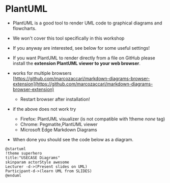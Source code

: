 # PlantUML

- PlantUML is a good tool to render UML code to graphical diagrams and flowcharts.

- We won't cover this tool specifically in this workshop

- If you anyway are interested, see below for some useful settings!

- If you want PlantUML to render directly from a file on GitHub please install the **extension PlantUML viewer to your web browser**.
- works for multiple browsers [https://github.com/marcozaccari/markdown-diagrams-browser-extension](https://github.com/marcozaccari/markdown-diagrams-browser-extension)
    - Restart browser after installation!  
- if the above does not work try
    - Firefox: PlantUML visualizer (is not compatible with !theme _none_ tag)
    - Chrome: Pegmatite,PlantUML viewer
    - Microsoft Edge Markdown Diagrams
- When done you should see the code below as a diagram.

```plantuml
@startuml
!theme superhero
title:"USECASE Diagrams"
skinparam actorStyle awesome
Lecturer -d->(Present slides on UML)
Participant-d->(learn UML from SLIDES)
@enduml
```
